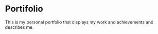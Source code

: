 # Portifolio
This is my personal portfolio that displays my work and achievements and describes me. 
